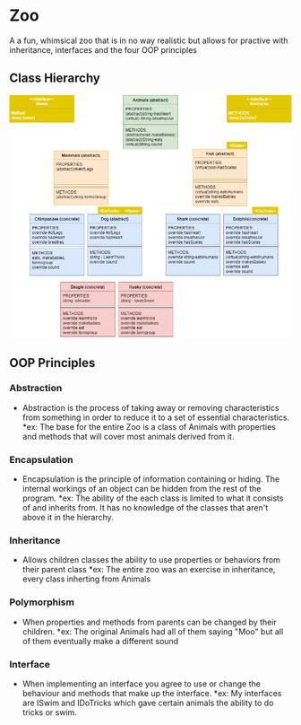 # Zoo
A a fun, whimsical zoo that is in no way realistic but allows for practive with inheritance, interfaces and the four OOP principles

## Class Hierarchy
![zoo hiearchy](assets/ZOO.png)

## OOP Principles
### Abstraction
* Abstraction is the process of taking away or removing characteristics from something in order to reduce it to a set of essential characteristics.
	*ex: The base for the entire Zoo is a class of Animals with properties and methods that will cover most animals derived from it.

### Encapsulation
* Encapsulation is the principle of information containing or hiding. The internal workings of an object can be hidden from the rest of the program.
	*ex: The ability of the each class is limited to what it consists of and inherits from. It has no knowledge of the classes that aren't above it in the hierarchy.

### Inheritance
* Allows children classes the ability to use properties or behaviors from their parent class
	*ex: The entire zoo was an exercise in inheritance, every class inherting from Animals

### Polymorphism
* When properties and methods from parents can be changed by their children.
	*ex: The original Animals had all of them saying "Moo" but all of them eventually make a different sound

### Interface
* When implementing an interface you agree to use or change the behaviour and methods that make up the interface.
	*ex: My interfaces are ISwim and IDoTricks which gave certain animals the ability to do tricks or swim.
